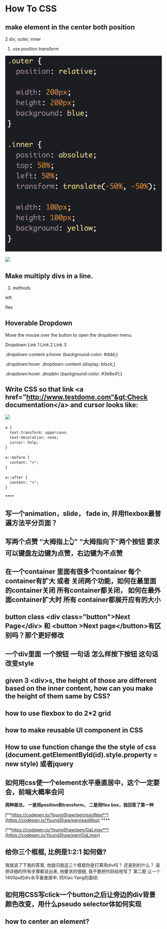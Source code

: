 # How To CSS

## make element in the center both position

2 div, outer, inner

1. use position transform

![](../../.gitbook/assets/image%20%281%29.png)

                                            

![](https://blobscdn.gitbook.com/v0/b/gitbook-28427.appspot.com/o/assets%2F-LgnugJ0SdX2tMAwP37V%2F-Lhh2DSijjAEVArSq9_1%2F-Lhh2LoZnQ7A1jfs54LM%2Fimage.png?alt=media&token=9782bb7e-3b6e-407c-8983-bbcb3e3f9d69)

## Make multiply divs in a line.

3.  methods

left

flex



## Hoverable Dropdown

Move the mouse over the button to open the dropdown menu.

Dropdown  Link 1 Link 2 Link 3

.dropdown-content a:hover {background-color: \#ddd;}

.dropdown:hover .dropdown-content {display: block;}

.dropdown:hover .dropbtn {background-color: \#3e8e41;}



## **Write CSS so that link &lt;a href="http://www.testdome.com"&gt;Check documentation&lt;/a&gt; and cursor looks like:**

![](https://lh6.googleusercontent.com/4oiIqyYZV5c4e6XwI93DA7buDaECfVhSicUUmbuRxq-3Ic9rVLk9h3DisHRfp-ltlz1MeY02O87VDOoSDj-4Y3Gw2c6OgtIyj-D9MFWQbPRPFtP4rp2gmQh7xxV3_qcjINe5SoXe)

```text
a {
  text-transform: uppercase;
  text-decoration: none;
  cursor: help;
}

a::before {
  content: ">";
}

a::after {
  content: "<";
}

```

\*\*\*\*

## **写一个animation，slide， fade in, 并用flexbox最普遍方法平分页面？**

## **写两个点赞 “大拇指上👆” “大拇指向下”两个按钮 要求 可以键盘左边键为点赞，右边键为不点赞**

## **在一个container 里面有很多个container 每个container有扩大 或者 关闭两个功能，如何在最里面的container关闭 所有container都关闭， 如何在最外面container扩大时 所有 container都展开应有的大小**

## **button class &lt;div class="button"&gt;Next Page&lt;/div&gt; 和 &lt;button &gt;Next page&lt;/button&gt;有区别吗？那个更好修改**

## **一个div里面 一个按钮 一句话 怎么样按下按钮 这句话改变style**

## **given 3 &lt;div&gt;s, the height of those are different based on the inner content, how can you make the height of them same by CSS?**

## **how to use flexbox to do 2\*2 grid**

## **how to make reusable UI component in CSS**

##  **How to use function change the the style of css \(document.getElementById\(id\).style.property = new style\) 或者jquery**

##  **如何用css使一个element水平垂直居中，这个一定要会，前端大概率会问**

**两种做法， 一是用position和transform， 二是用flex box，我回答了第一种**

[**https://codepen.io/YoungShaw/pen/eaoWpq**](https://codepen.io/YoungShaw/pen/eaoWpq)  ****

[**https://codepen.io/YoungShaw/pen/GaLmqy**](https://codepen.io/YoungShaw/pen/GaLmqy)

  


## 给你三个框框, 比例是1:2:1 如何做?

我就说了下我的答案, 他就问我这三个框框你是打算用div吗？ 还是别的什么？ 请把详细的所有步骤都说出来, 他要求的很细, 我干脆把代码给他写了 第二题 让一个1400px的div水平垂直居中, 同Xiao Yang的面经:

## **如何用CSS写click一个button之后让旁边的div背景颜色改变，用什么pseudo selector体如何实现**

## **how to center an element?**

